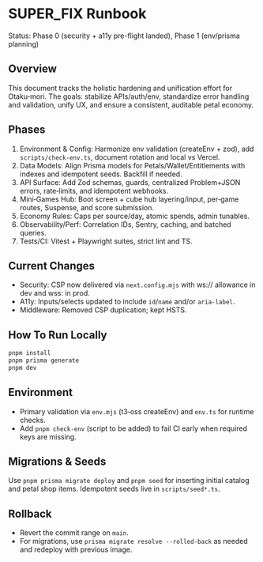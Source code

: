 # SUPER_FIX Runbook

Status: Phase 0 (security + a11y pre-flight landed), Phase 1 (env/prisma planning)

## Overview

This document tracks the holistic hardening and unification effort for Otaku‑mori. The goals: stabilize APIs/auth/env, standardize error handling and validation, unify UX, and ensure a consistent, auditable petal economy.

## Phases

1. Environment & Config: Harmonize env validation (createEnv + zod), add `scripts/check-env.ts`, document rotation and local vs Vercel.
2. Data Models: Align Prisma models for Petals/Wallet/Entitlements with indexes and idempotent seeds. Backfill if needed.
3. API Surface: Add Zod schemas, guards, centralized Problem+JSON errors, rate‑limits, and idempotent webhooks.
4. Mini‑Games Hub: Boot screen + cube hub layering/input, per‑game routes, Suspense, and score submission.
5. Economy Rules: Caps per source/day, atomic spends, admin tunables.
6. Observability/Perf: Correlation IDs, Sentry, caching, and batched queries.
7. Tests/CI: Vitest + Playwright suites, strict lint and TS.

## Current Changes

- Security: CSP now delivered via `next.config.mjs` with ws:// allowance in dev and wss: in prod.
- A11y: Inputs/selects updated to include `id`/`name` and/or `aria-label`.
- Middleware: Removed CSP duplication; kept HSTS.

## How To Run Locally

```bash
pnpm install
pnpm prisma generate
pnpm dev
```

## Environment

- Primary validation via `env.mjs` (t3‑oss createEnv) and `env.ts` for runtime checks.
- Add `pnpm check-env` (script to be added) to fail CI early when required keys are missing.

## Migrations & Seeds

Use `pnpm prisma migrate deploy` and `pnpm seed` for inserting initial catalog and petal shop items. Idempotent seeds live in `scripts/seed*.ts`.

## Rollback

- Revert the commit range on `main`.
- For migrations, use `prisma migrate resolve --rolled-back` as needed and redeploy with previous image.
